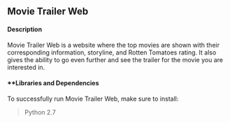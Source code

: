 ## **Movie Trailer Web**

#### **Description**

Movie Trailer Web is a website where the top movies are shown with their corresponding information, storyline, and Rotten Tomatoes rating. It also gives the ability to go even further and see the trailer for the movie you are interested in. 

#### **Libraries and Dependencies

To successfully run Movie Trailer Web, make sure to install:

> Python 2.7